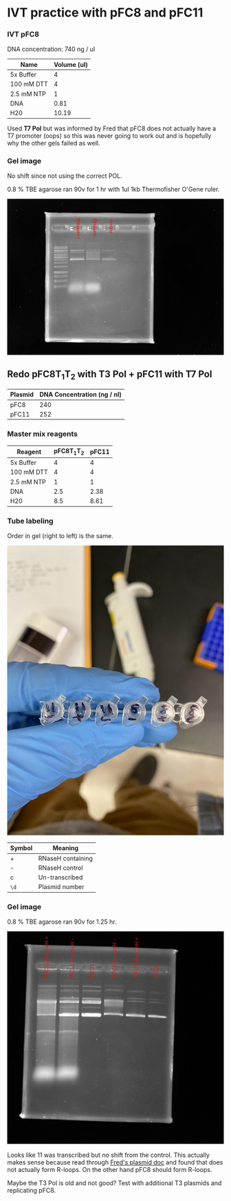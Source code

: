# IVT practice with pFC8 and pFC11

### IVT pFC8

DNA concentration: 740 ng / ul

| Name       | Volume (ul) | 
| ---------- | ----------- |
| 5x Buffer  |       4     |
| 100 mM DTT |       4     |
|2.5 mM NTP  |       1     |
|   DNA      |     0.81    |
|   H20      |     10.19   |

Used **T7 Pol** but was informed by Fred that pFC8 does not actually
have a T7 promoter (oops) so this was never going to work out and is
hopefully why the other gels failed as well.

### Gel image

No shift since not using the correct POL.

0.8 % TBE agarose ran 90v for 1 hr with 1ul 1kb Thermofisher O'Gene ruler. 

![](images/temp_2021-05-05_12h26m07s_ivt_pfc8.png)

## Redo pFC8T<sub>1</sub>T<sub>2</sub> with T3 Pol + pFC11 with T7 Pol

| Plasmid | DNA Concentration (ng / nl) |
| ------- | --------------------------  |
|  pFC8   |            240              |
|  pFC11  |            252              |

### Master mix reagents

| Reagent |  pFC8T<sub>1</sub>T<sub>2</sub>  |  pFC11   |
| ---------  | ----------------------------- | -------- |
| 5x Buffer  |       4                       |    4     |
| 100 mM DTT |       4                       |    4     |
|2.5 mM NTP  |       1                       |    1     |
|   DNA      |     2.5                       |    2.38  |
|   H20      |     8.5                       |    8.61  |

### Tube labeling

Order in gel (right to left) is the same.

![](images/pFC8_pFC11_tubes.jpg)

| Symbol | Meaning             |
| -----  | ------------------  |
|   +    |   RNaseH containing |
|   -    | RNaseH control      |
|   c    |  Un-transcribed     |
|  `\d`  |   Plasmid number    |

### Gel image

0.8 % TBE agarose ran 90v for 1.25 hr. 

![](images/2021-05-05_17h38m14s_IVT_PFC8_PFC11_label.png)

Looks like 11 was transcribed but no shift from
the control. This actually makes sense because
read through [Fred's plasmid doc](documents/Freds_plasmids.pdf) and found that does not actually form R-loops. On the other hand pFC8
should form R-loops.

Maybe the T3 Pol is old and not good? Test with
additional T3 plasmids and replicating pFC8.